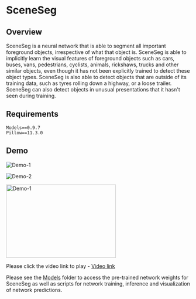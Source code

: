 # SceneSeg

## Overview

 SceneSeg is a neural network that is able to segment all important foreground objects, irrespective of what that object is. SceneSeg is able to implicitly learn the visual features of foreground objects such as cars, buses, vans, pedestrians, cyclists, animals, rickshaws, trucks and other similar objects, even though it has not been explicitly trained to detect these object types. SceneSeg is also able to detect objects that are outside of its training data, such as tyres rolling down a highway, or a loose trailer. SceneSeg can also detect objects in unusual presentations that it hasn't seen during training. 

## Requirements

```
Models==0.9.7
Pillow==11.3.0
```

## Demo

![Demo-1](images/SceneSeg_GIF.gif)

![Demo-2](images/SceneSeg_GIF_Rain.gif)

<img src="images/SceneSeg_GIF.gif" alt="Demo-1" width="300" height="200">



Please click the video link to play - [Video link](https://drive.google.com/file/d/1riGlT3Ct-O1Y2C0DqxemwWS233dJrY7F/view?usp=sharing)

Please see the [Models](https://github.com/autowarefoundation/autoware.privately-owned-vehicles/tree/main/Models) folder to access the pre-trained network weights for SceneSeg as well as scripts for network training, inference and visualization of network predictions.

